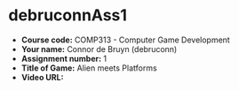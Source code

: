 # debruconnAss1
* **Course code:** COMP313 - Computer Game Development
* **Your name:** Connor de Bruyn (debruconn)
* **Assignment number:** 1
* **Title of Game:** Alien meets Platforms
* **Video URL:** 

